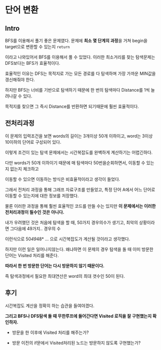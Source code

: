 # 단어 변환

## Intro

BFS를 이용해서 풀기 좋은 문제였다. 문제에 **최소 몇 단계의 과정**을 거쳐 begin을 target으로 변환할 수 있는지 `return`

이라고 나와있어서 BFS를 이용해서 풀 수 있었다. 이러한 최소거리를 찾는 탐색문제는 DFS보다는 BFS가 효율적이다.

효율적인 이유는 DFS는  목적지로 가는 모든 경로를 다 탐색하며 가장 가까운 MIN값을 갱신해줘야 한다.

하지만 BFS는 너비를 기반으로 탐색하기 때문에 한 번의 탐색마다 Distance를 1씩 늘려나갈 수 있다.

목적지를 찾으면 그 즉시 Distance를 반환하면 되기때문에 훨씬 효율적이다.

## 전처리과정

이 문제의 입력조건을 보면 words의 길이는 3개이상 50개 이하이고, word는 3이상 10이하의 단어로 구성되어 있다.

이렇게 조건이 있는 탐색 문제에서는 시간복잡도를 완벽하게 계산하기는 어렵긴하다.

다만 words가 50개 이하이기 때문에 매 탐색마다 50번을순회하면서, 이동할 수 있는지 없는지 체크하고

이동할 수 있으면 이동하는 방식은 비효율적이라고 생각이 들었다. 

그래서 전처리 과정을 통해 그래프 자료구조를 만들었고, 특정 단어 A에서 어느 단어로 이동할 수 있는지에 대한 정보를 저장했다.

물론 이러한 과정을 통해 훨씬 효율적인 코드를 만들 수는 있지만 **이 문제에서는 이러한 전처리과정이 필수인 것은 아니다.**

내가 우려했던 것은 처음에 탐색을 할 때, 50가지 경우의수가 생기고, 최악의 상황이라면 그다음에 49가지.. 경우의 수

이런식으로 50*49*48* ... 으로 시간복잡도가 계산될 것이라고 생각했다. 

하지만 이런 일은 일어나지않는다. 왜냐하면 이 문제의 경우 탐색을 돌 때 이미 방문한 단어는 Visited 처리를 해준다.

**따라서 한 번 방문한 단어는 다시 방문하지 않기 때문이다.**

즉 탐색과정에서 필요한 최대연산은 word의 최대 갯수인 50이 된다.

## 후기

시간복잡도 계산을 정확히 하는 습관을 들여야겠다.

**그리고 BFS나 DFS탐색 돌 때 무한루프에 들어간다면 Visited 로직을 잘 구현했는지 확인하자.**

  - 방문을 한 이후에 Visited 처리를 해주는가?

  - 방문 이전의 if문에서 Visited처리된 노드는 방문하지 않도록 구현했는가?
